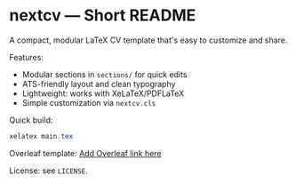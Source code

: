 # nextcv — Short README

A compact, modular LaTeX CV template that's easy to customize and share.

Features:

- Modular sections in `sections/` for quick edits
- ATS-friendly layout and clean typography
- Lightweight: works with XeLaTeX/PDFLaTeX
- Simple customization via `nextcv.cls`

Quick build:

```powershell
xelatex main.tex
```

Overleaf template: [Add Overleaf link here](ADD_OVERLEAF_LINK_HERE)

License: see `LICENSE`.



